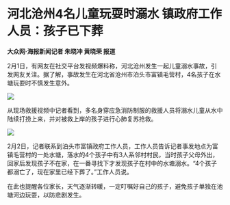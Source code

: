 # 河北沧州4名儿童玩耍时溺水 镇政府工作人员：孩子已下葬

**大众网·海报新闻记者 朱晓冲 黄晓荣 报道**

2月1日，有网友在社交平台发视频爆料称，河北沧州发生一起儿童溺水事故，引发网友关注。据了解，事故发生在河北省沧州市泊头市富镇毛营村，4名孩子在水塘玩耍时不慎发生意外。

![](https://inews.gtimg.com/newsapp_bt/0/15640095921/1000)

从现场救援视频中记者看到，多名身穿应急消防制服的救援人员将溺水儿童从水中陆续打捞上来，并对被救上岸的孩子进行心肺复苏抢救。

![](https://inews.gtimg.com/newsapp_bt/0/15640095931/1000)

2月2日，记者联系到泊头市富镇政府工作人员，工作人员告诉记者事发地点为富镇毛营村的一处水塘，落水的4个孩子中有3人系邻村村民，当时孩子父母外出，回家后发现孩子不在家，在一番寻找下才发现孩子在村中的水塘溺水。“4个孩子都溺亡了，现在家里已经下葬了。”工作人员说。

在此也提醒各位家长，天气逐渐转暖，一定叮嘱好自己的孩子，避免孩子单独在池塘河边玩耍，以防悲剧发生。

